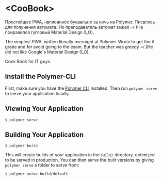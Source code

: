 # \<CooBook\>

Простейшее PWA, написанное буквально за ночь на Polymer. Писалось для получения автомата. Но преподаватель автомат зажал =( (Не понравился гугловый Material Design 0_O).

The simplest PWA, written literally overnight at Polymer. Wrote to get the A grade and for avoid going to the exam. But the teacher was greedy =( (He did not like Google's Material Design 0_O).

Cook Book for IT guys.

## Install the Polymer-CLI

First, make sure you have the [Polymer CLI](https://www.npmjs.com/package/polymer-cli) installed. Then run `polymer serve` to serve your application locally.

## Viewing Your Application

```
$ polymer serve
```

## Building Your Application

```
$ polymer build
```

This will create builds of your application in the `build/` directory, optimized to be served in production. You can then serve the built versions by giving `polymer serve` a folder to serve from:

```
$ polymer serve build/default
```
